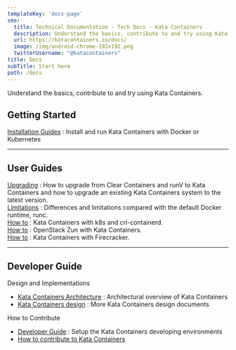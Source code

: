 ```yaml
---
templateKey: 'docs-page'
seo:
  title: Technical Documentation - Tech Docs - Kata Containers
  description: Understand the basics, contribute to and try using Kata Containers.
  url: https://katacontainers.io/docs/
  image: /img/android-chrome-192x192.png
  twitterUsername: "@katacontainers"
title: Docs
subTitle: Start here
path: /docs
---
```


Understand the basics, contribute to and try using Kata Containers.

## Getting Started

[Installation Guides](https://github.com/kata-containers/kata-containers/tree/main/docs/install) : Install and run Kata Containers with Docker or Kubernetes

---

## User Guides

[Upgrading](https://github.com/kata-containers/kata-containers/tree/main/docs/Upgrading.md) : How to upgrade from Clear Containers and runV to Kata Containers and how to upgrade an existing Kata Containers system to the latest version.  
[Limitations](https://github.com/kata-containers/kata-containers/tree/main/docs/Limitations.md) : Differences and limitations compared with the default Docker runtime, runc.  
[How to](https://github.com/kata-containers/kata-containers/tree/main/docs/how-to/how-to-use-k8s-with-cri-containerd-and-kata.md) : Kata Containers with k8s and cri-containerd.  
[How to](https://github.com/kata-containers/kata-containers/tree/main/docs/use-cases/zun_kata.md) : OpenStack Zun with Kata Containers.  
[How to](https://github.com/kata-containers/kata-containers/tree/main/docs/how-to#hypervisors-integration) : Kata Containers with Firecracker.


---

## Developer Guide

Design and Implementations

* [Kata Containers Architecture](https://github.com/kata-containers/kata-containers/tree/main/docs/design/architecture) : Architectural overview of Kata Containers
* [Kata Containers design](https://github.com/kata-containers/kata-containers/tree/main/docs/design) : More Kata Containers design documents

How to Contribute

* [Developer Guide](https://github.com/kata-containers/kata-containers/tree/main/docs/Developer-Guide.md) : Setup the Kata Containers developing environments
* [How to contribute to Kata Containers](https://github.com/kata-containers/community/blob/master/CONTRIBUTING.md)

